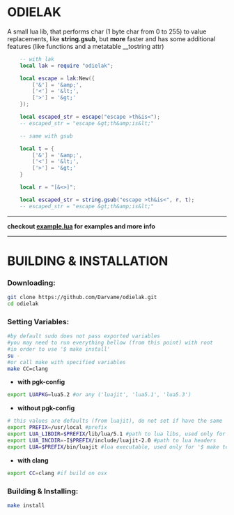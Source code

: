# ODIELAK

A small lua lib, that performs char (1 byte char from 0 to 255) to value replacements, like <b>string.gsub</b>, but <b>more</b> faster and has some additional features (like functions and a metatable __tostring attr)

```lua
	-- with lak
	local lak = require "odielak";

	local escape = lak:New({
		['&'] = '&amp;',
		['<'] = '&lt;',
		['>'] = '&gt;'
	});

	local escaped_str = escape("escape >th&is<");
	-- escaped_str = "escape &gt;th&amp;is&lt;"
```

```lua
	-- same with gsub

	local t = {
		['&'] = '&amp;',
		['<'] = '&lt;',
		['>'] = '&gt;'
	}

	local r = "[&<>]";

	local escaped_str = string.gsub("escape >th&is<", r, t);
	-- escaped_str = "escape &gt;th&amp;is&lt;"
```

---

<b>checkout [example.lua](./example.lua) for examples and more info </b>

---

# BUILDING & INSTALLATION

<h3>Downloading:</h3>

```bash
git clone https://github.com/Darvame/odielak.git
cd odielak
```

<h3>Setting Variables:</h3>

```bash
#by default sudo does not pass exported variables
#you may need to run everything bellow (from this point) with root
#in order to use '$ make install'
su -
#or call make with specified variables
make CC=clang
```
- <b>with pgk-config</b>
```bash
export LUAPKG=lua5.2 #or any ('luajit', 'lua5.1', 'lua5.3')
```
- <b>without pgk-config</b>
```bash
# this values are defaults (from luajit), do not set if have the same
export PREFIX=/usr/local #prefix
export LUA_LIBDIR=$PREFIX/lib/lua/5.1 #path to lua libs, used only for '$ make install'
export LUA_INCDIR=-I$PREFIX/include/luajit-2.0 #path to lua headers
export LUA=$PREFIX/bin/luajit #lua executable, used only for '$ make test'
```
- <b>with clang</b>
```bash
export CC=clang #if build on osx
```

<h3>Building & Installing:</h3>

```bash
make install
```

